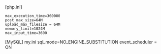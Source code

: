 [php.ini]

    max_execution_time=360000
    post_max_size=64M
    upload_max_filesize = 64M
    memory_limit=1024M
    max_input_time=3600

[MySQL] my.ini
    sql_mode=NO_ENGINE_SUBSTITUTION
    event_scheduler = ON

